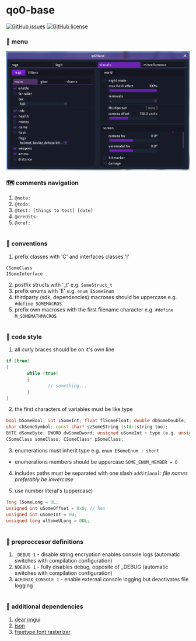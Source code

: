 # qo0-base
<a href="https://github.com/rollraw/qo0-base/issues"><img alt="GitHub issues" src="https://img.shields.io/github/issues/rollraw/qo0-base?color=blueviolet"></a>
<a href="https://github.com/rollraw/qo0-base/blob/master/LICENSE"><img alt="GitHub license" src="https://img.shields.io/github/license/rollraw/qo0-base?color=blueviolet"></a>

### 👾 menu
<img src="./resources/menu.png" alt="qo0-base" align="center">

### 🗺 comments navigation
1. `@note:`
2. `@todo:`
3. `@test: [things to test] [date]`
4. `@credits:`
5. `@xref:`

#

### 🧪 conventions
1. prefix classes with 'C' and interfaces classes 'I'
```
CSomeClass
ISomeInterface
```
2. postfix structs with '_t' e.g. `SomeStruct_t`
3. prefix enums with 'E' e.g. `enum ESomeEnum`
4. thirdparty (sdk, dependencies) macroses should be uppercase e.g. `#define SOMEMACROS`
5. prefix own macroses with the first filename character e.g. `#define M_SOMEMATHMACROS`

#

### 📄 code style
1. all curly braces should be on it's own line
```cpp
if (true)
{
		while (true)
		{
				// something...
		}
}
```

2. the first characters of variables must be like type
```cpp
bool bSomeBool; int iSomeInt; float flSomeFloat; double dbSomeDouble;
char chSomeSymbol; const char* szSomeString (std::string too);
BYTE dSomeByte; DWORD dwSomeDword; unsigned uSomeInt + type (e.g. unsigned long ulOffset);
CSomeClass someClass; CSomeClass* pSomeClass;
```

3. enumerations must inherit type e.g. `enum ESomeEnum : short`
 - enumerations members should be uppercase `SOME_ENUM_MEMBER = 0`

4. includes paths must be separated with one slash *`additional`: file names preferably be lowercase*

5. use number literal's (uppercase)
```cpp
long lSomeLong = 0L;
unsigned int uSomeOffset = 0x0; // hex
unsigned int uSomeInt = 0U;
unsigned long ulSomeULong = 0UL;
```

#

### 🔖 preproccesor definitions
1. `_DEBUG 1` - disable string encryption enables console logs (automatic switches with compilation configuration)
2. `NDEBUG 1` - fully disables debug, opposite of _DEBUG (automatic switches with compilation configuration)
3. `ACRONIX_CONSOLE 1` - enable external console logging but deactivates file logging

#

### 🎈 additional dependencies
1. [dear imgui](https://github.com/ocornut/imgui)
2. [json](https://github.com/nlohmann/json)
3. [freetype font rasterizer](https://www.freetype.org/)